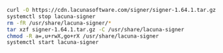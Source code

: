 ﻿```sh
curl -O https://cdn.lacunasoftware.com/signer/signer-1.64.1.tar.gz
systemctl stop lacuna-signer
rm -fR /usr/share/lacuna-signer/*
tar xzf signer-1.64.1.tar.gz -C /usr/share/lacuna-signer
chmod -R a=,u+rwX,go+rX /usr/share/lacuna-signer
systemctl start lacuna-signer
```
